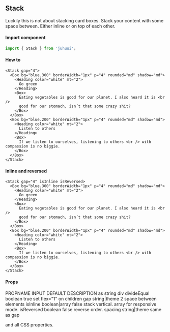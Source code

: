 ## Stack

Luckily this is not about stacking card boxes. Stack your content with some space between. Either inline or on top of each other.

#### Import component

```js
import { Stack } from 'juhuui';
```

#### How to

```js-live
<Stack gap="4">
  <Box bg="blue.300" borderWidth="1px" p="4" rounded="md" shadow="md">
    <Heading color="white" mt="2">
      Go green
    </Heading>
    <Box>
      Eating vegetables is good for our planet. I also heard it is <br />
      good for our stomach, isn´t that some crazy shit?
    </Box>
  </Box>
  <Box bg="blue.200" borderWidth="1px" p="4" rounded="md" shadow="md">
    <Heading color="white" mt="2">
      Listen to others
    </Heading>
    <Box>
      If we listen to ourselves, listening to others <br /> with compassion is no biggie.
    </Box>
  </Box>
</Stack>
```

#### Inline and reversed

```js-live
<Stack gap="4" isInline isReversed>
  <Box bg="blue.300" borderWidth="1px" p="4" rounded="md" shadow="md">
    <Heading color="white" mt="2">
      Go green
    </Heading>
    <Box>
      Eating vegetables is good for our planet. I also heard it is <br />
      good for our stomach, isn´t that some crazy shit?
    </Box>
  </Box>
  <Box bg="blue.200" borderWidth="1px" p="4" rounded="md" shadow="md">
    <Heading color="white" mt="2">
      Listen to others
    </Heading>
    <Box>
      If we listen to ourselves, listening to others <br /> with compassion is no biggie.
    </Box>
  </Box>
</Stack>
```

#### Props

<TableBox>
  <tr>
    <th>PROPNAME</th>
    <th>INPUT</th>
    <th>DEFAULT</th>
    <th>DESCRIPTION</th>
  </tr>
  <tr>
    <th>as</th>
    <th>string</th>
    <th>div</th>
    <th></th>
  </tr>
  <tr>
    <th>divideEqual</th>
    <th>boolean</th>
    <th>true</th>
    <th>set flex="1" on children</th>
  </tr>
  <tr>
    <th>gap</th>
    <th>string|theme</th>
    <th>2</th>
    <th>space between elements</th>
  </tr>
  <tr>
    <th>isInline</th>
    <th>boolean|array</th>
    <th>false</th>
    <th>stack vertical. array for responsive mode.</th>
  </tr>
    <tr>
    <th>isReversed</th>
    <th>boolean</th>
    <th>false</th>
    <th>reverse order.</th>
  </tr>
  <tr>
    <th>spacing</th>
    <th>string|theme</th>
    <th></th>
    <th>same as gap</th>
  </tr>
</TableBox>

and all CSS properties.
